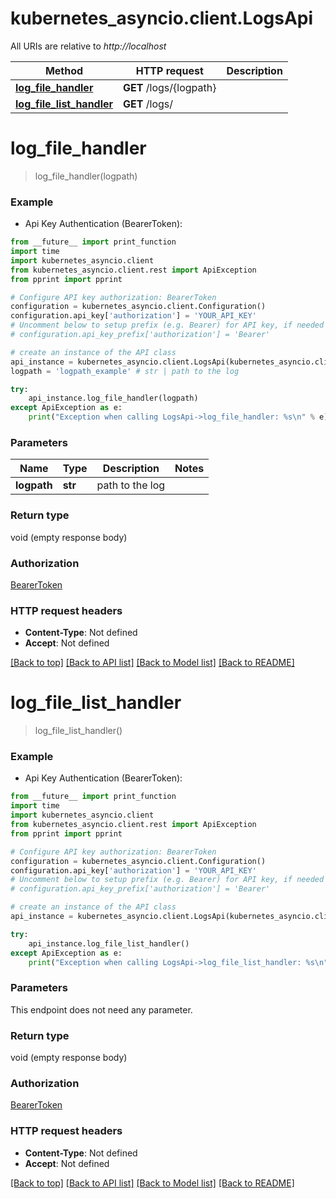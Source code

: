 # kubernetes_asyncio.client.LogsApi

All URIs are relative to *http://localhost*

Method | HTTP request | Description
------------- | ------------- | -------------
[**log_file_handler**](LogsApi.md#log_file_handler) | **GET** /logs/{logpath} | 
[**log_file_list_handler**](LogsApi.md#log_file_list_handler) | **GET** /logs/ | 


# **log_file_handler**
> log_file_handler(logpath)



### Example

* Api Key Authentication (BearerToken): 
```python
from __future__ import print_function
import time
import kubernetes_asyncio.client
from kubernetes_asyncio.client.rest import ApiException
from pprint import pprint

# Configure API key authorization: BearerToken
configuration = kubernetes_asyncio.client.Configuration()
configuration.api_key['authorization'] = 'YOUR_API_KEY'
# Uncomment below to setup prefix (e.g. Bearer) for API key, if needed
# configuration.api_key_prefix['authorization'] = 'Bearer'

# create an instance of the API class
api_instance = kubernetes_asyncio.client.LogsApi(kubernetes_asyncio.client.ApiClient(configuration))
logpath = 'logpath_example' # str | path to the log

try:
    api_instance.log_file_handler(logpath)
except ApiException as e:
    print("Exception when calling LogsApi->log_file_handler: %s\n" % e)
```

### Parameters

Name | Type | Description  | Notes
------------- | ------------- | ------------- | -------------
 **logpath** | **str**| path to the log | 

### Return type

void (empty response body)

### Authorization

[BearerToken](../README.md#BearerToken)

### HTTP request headers

 - **Content-Type**: Not defined
 - **Accept**: Not defined

[[Back to top]](#) [[Back to API list]](../README.md#documentation-for-api-endpoints) [[Back to Model list]](../README.md#documentation-for-models) [[Back to README]](../README.md)

# **log_file_list_handler**
> log_file_list_handler()



### Example

* Api Key Authentication (BearerToken): 
```python
from __future__ import print_function
import time
import kubernetes_asyncio.client
from kubernetes_asyncio.client.rest import ApiException
from pprint import pprint

# Configure API key authorization: BearerToken
configuration = kubernetes_asyncio.client.Configuration()
configuration.api_key['authorization'] = 'YOUR_API_KEY'
# Uncomment below to setup prefix (e.g. Bearer) for API key, if needed
# configuration.api_key_prefix['authorization'] = 'Bearer'

# create an instance of the API class
api_instance = kubernetes_asyncio.client.LogsApi(kubernetes_asyncio.client.ApiClient(configuration))

try:
    api_instance.log_file_list_handler()
except ApiException as e:
    print("Exception when calling LogsApi->log_file_list_handler: %s\n" % e)
```

### Parameters
This endpoint does not need any parameter.

### Return type

void (empty response body)

### Authorization

[BearerToken](../README.md#BearerToken)

### HTTP request headers

 - **Content-Type**: Not defined
 - **Accept**: Not defined

[[Back to top]](#) [[Back to API list]](../README.md#documentation-for-api-endpoints) [[Back to Model list]](../README.md#documentation-for-models) [[Back to README]](../README.md)


